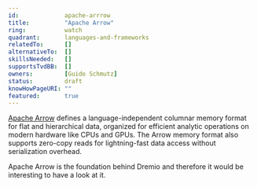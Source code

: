 ```yaml
---
id:             apache-arrrow
title:      	"Apache Arrow"
ring:       	watch
quadrant:   	languages-and-frameworks
relatedTo:		[]
alternativeTo:	[]
skillsNeeded:	[]
supportsTvdBB:	[]
owners:         [Guido Schmutz] 
status:			draft
knowHowPageURI:	""  
featured:       true
---
```


[Apache Arrow](https://arrow.apache.org/) defines a language-independent columnar memory format for flat and hierarchical data, organized for efficient analytic operations on modern hardware like CPUs and GPUs. The Arrow memory format also supports zero-copy reads for lightning-fast data access without serialization overhead.

Apache Arrow is the foundation behind Dremio and therefore it would be interesting to have a look at it. 